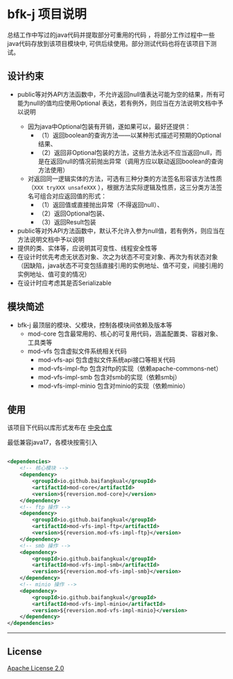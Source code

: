 # bfk-j 项目说明

总结工作中写过的java代码并提取部分可重用的代码
，将部分工作过程中一些java代码存放到该项目模块中,
可供后续使用。部分测试代码也将在该项目下测试。

## 设计约束

* public等对外API方法函数中，不允许返回null值表达可能为空的结果，所有可能为null的值均应使用Optional<T>
  表达，若有例外，则应当在方法说明文档中予以说明
    * 因为java中Optional包装有开销，遂如果可以，最好还提供：
        * （1）返回boolean的查询方法——以某种形式描述可预期的Optional结果、
        * （2）返回非Optional包装的方法，这些方法永远不应当返回null，而是在返回null的情况前抛出异常（调用方应以联动返回boolean的查询方法使用）
    * 对返回同一逻辑实体的方法，可选有三种分类的方法签名形容该方法性质（`XXX tryXXX unsafeXXX`
      ），根据方法实际逻辑及性质，这三分类方法签名可组合对应返回值的形式：
        * （1）返回值或直接抛出异常（不得返回null）、
        * （2）返回Optional包装、
        * （3）返回Result包装
* public等对外API方法函数中，默认不允许入参为null值，若有例外，则应当在方法说明文档中予以说明
* 提供的类、实体等，应说明其可变性、线程安全性等
* 在设计时优先考虑无状态对象、次之为状态不可变对象、再次为有状态对象（因缺陷，java状态不可变包括直接引用的实例地址、值不可变，间接引用的实例地址、值可变的情况）
* 在设计时应考虑其是否Serializable

## 模块简述

* bfk-j 最顶层的模块、父模块，控制各模块间依赖及版本等
    * mod-core 包含最常用的、核心的可复用代码，涵盖配置类、容器对象、工具类等
    * mod-vfs 包含虚拟文件系统相关代码
        * mod-vfs-api 包含虚拟文件系统api接口等相关代码
        * mod-vfs-impl-ftp 包含对ftp的实现（依赖apache-commons-net）
        * mod-vfs-impl-smb 包含对smb的实现（依赖smbj）
        * mod-vfs-impl-minio 包含对minio的实现（依赖minio）

## 使用

该项目下代码以库形式发布在 [中央仓库](https://central.sonatype.com/namespace/io.github.baifangkual)

最低兼容java17，各模块按需引入

```xml

<dependencies>
    <!-- 核心模块 -->
    <dependency>
        <groupId>io.github.baifangkual</groupId>
        <artifactId>mod-core</artifactId>
        <version>${reversion.mod-core}</version>
    </dependency>
    <!-- ftp 操作 -->
    <dependency>
        <groupId>io.github.baifangkual</groupId>
        <artifactId>mod-vfs-impl-ftp</artifactId>
        <version>${reversion.mod-vfs-impl-ftp}</version>
    </dependency>
    <!-- smb 操作 -->
    <dependency>
        <groupId>io.github.baifangkual</groupId>
        <artifactId>mod-vfs-impl-smb</artifactId>
        <version>${reversion.mod-vfs-impl-smb}</version>
    </dependency>
    <!-- minio 操作 -->
    <dependency>
        <groupId>io.github.baifangkual</groupId>
        <artifactId>mod-vfs-impl-minio</artifactId>
        <version>${reversion.mod-vfs-impl-minio}</version>
    </dependency>
</dependencies>
```

---

## License

[Apache License 2.0](http://www.apache.org/licenses/LICENSE-2.0)
